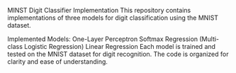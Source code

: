 MINST Digit Classifier Implementation
This repository contains implementations of three models for digit classification using the MNIST dataset.

Implemented Models:
One-Layer Perceptron
Softmax Regression (Multi-class Logistic Regression)
Linear Regression
Each model is trained and tested on the MNIST dataset for digit recognition. The code is organized for clarity and ease of understanding.
